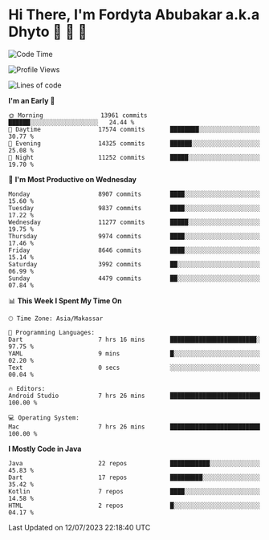 # Hi There, I'm Fordyta Abubakar a.k.a Dhyto 👋 👋 👋 

<!--
**DhytoDev/dhytodev** is a ✨ _special_ ✨ repository because its `README.md` (this file) appears on your GitHub profile.

Here are some ideas to get you started:

- 🔭 I’m currently working on ...
- 🌱 I’m currently learning ...
- 👯 I’m looking to collaborate on ...
- 🤔 I’m looking for help with ...
- 💬 Ask me about ...
- 📫 How to reach me: ...
- 😄 Pronouns: ...
- ⚡ Fun fact: ...
-->

<!--START_SECTION:waka-->
![Code Time](http://img.shields.io/badge/Code%20Time-1%2C960%20hrs%2027%20mins-blue)

![Profile Views](http://img.shields.io/badge/Profile%20Views-1-blue)

![Lines of code](https://img.shields.io/badge/From%20Hello%20World%20I%27ve%20Written-7.2%20million%20lines%20of%20code-blue)

**I'm an Early 🐤** 

```text
🌞 Morning                13961 commits       ██████░░░░░░░░░░░░░░░░░░░   24.44 % 
🌆 Daytime                17574 commits       ████████░░░░░░░░░░░░░░░░░   30.77 % 
🌃 Evening                14325 commits       ██████░░░░░░░░░░░░░░░░░░░   25.08 % 
🌙 Night                  11252 commits       █████░░░░░░░░░░░░░░░░░░░░   19.70 % 
```
📅 **I'm Most Productive on Wednesday** 

```text
Monday                   8907 commits        ████░░░░░░░░░░░░░░░░░░░░░   15.60 % 
Tuesday                  9837 commits        ████░░░░░░░░░░░░░░░░░░░░░   17.22 % 
Wednesday                11277 commits       █████░░░░░░░░░░░░░░░░░░░░   19.75 % 
Thursday                 9974 commits        ████░░░░░░░░░░░░░░░░░░░░░   17.46 % 
Friday                   8646 commits        ████░░░░░░░░░░░░░░░░░░░░░   15.14 % 
Saturday                 3992 commits        ██░░░░░░░░░░░░░░░░░░░░░░░   06.99 % 
Sunday                   4479 commits        ██░░░░░░░░░░░░░░░░░░░░░░░   07.84 % 
```


📊 **This Week I Spent My Time On** 

```text
🕑︎ Time Zone: Asia/Makassar

💬 Programming Languages: 
Dart                     7 hrs 16 mins       ████████████████████████░   97.75 % 
YAML                     9 mins              █░░░░░░░░░░░░░░░░░░░░░░░░   02.20 % 
Text                     0 secs              ░░░░░░░░░░░░░░░░░░░░░░░░░   00.04 % 

🔥 Editors: 
Android Studio           7 hrs 26 mins       █████████████████████████   100.00 % 

💻 Operating System: 
Mac                      7 hrs 26 mins       █████████████████████████   100.00 % 
```

**I Mostly Code in Java** 

```text
Java                     22 repos            ███████████░░░░░░░░░░░░░░   45.83 % 
Dart                     17 repos            █████████░░░░░░░░░░░░░░░░   35.42 % 
Kotlin                   7 repos             ████░░░░░░░░░░░░░░░░░░░░░   14.58 % 
HTML                     2 repos             █░░░░░░░░░░░░░░░░░░░░░░░░   04.17 % 
```




 Last Updated on 12/07/2023 22:18:40 UTC
<!--END_SECTION:waka-->
